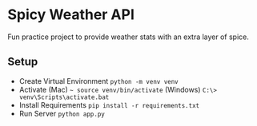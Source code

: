 # Spicy Weather API
Fun practice project to provide weather stats with an extra layer of spice.

## Setup
- Create Virtual Environment `python -m venv venv`
- Activate (Mac) `~ source venv/bin/activate` (Windows) `C:\> venv\Scripts\activate.bat`
- Install Requirements `pip install -r requirements.txt`
- Run Server `python app.py`